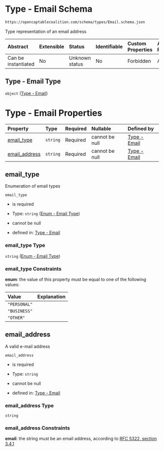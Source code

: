 # Type - Email Schema

```txt
https://opencaptablecoalition.com/schema/types/Email.schema.json
```

Type representation of an email address

| Abstract            | Extensible | Status         | Identifiable | Custom Properties | Additional Properties | Access Restrictions | Defined In                                                                       |
| :------------------ | :--------- | :------------- | :----------- | :---------------- | :-------------------- | :------------------ | :------------------------------------------------------------------------------- |
| Can be instantiated | No         | Unknown status | No           | Forbidden         | Allowed               | none                | [Email.schema.json](../../schema/types/Email.schema.json "open original schema") |

## Type - Email Type

`object` ([Type - Email](email.md))

# Type - Email Properties

| Property                        | Type     | Required | Nullable       | Defined by                                                                                                                                          |
| :------------------------------ | :------- | :------- | :------------- | :-------------------------------------------------------------------------------------------------------------------------------------------------- |
| [email_type](#email_type)       | `string` | Required | cannot be null | [Type - Email](email-properties-enum---email-type.md "https://opencaptablecoalition.com/schema/enums/EmailType.schema.json#/properties/email_type") |
| [email_address](#email_address) | `string` | Required | cannot be null | [Type - Email](email-properties-email_address.md "https://opencaptablecoalition.com/schema/types/Email.schema.json#/properties/email_address")      |

## email_type

Enumeration of email types

`email_type`

*   is required

*   Type: `string` ([Enum - Email Type](email-properties-enum---email-type.md))

*   cannot be null

*   defined in: [Type - Email](email-properties-enum---email-type.md "https://opencaptablecoalition.com/schema/enums/EmailType.schema.json#/properties/email_type")

### email_type Type

`string` ([Enum - Email Type](email-properties-enum---email-type.md))

### email_type Constraints

**enum**: the value of this property must be equal to one of the following values:

| Value        | Explanation |
| :----------- | :---------- |
| `"PERSONAL"` |             |
| `"BUSINESS"` |             |
| `"OTHER"`    |             |

## email_address

A valid e-mail address

`email_address`

*   is required

*   Type: `string`

*   cannot be null

*   defined in: [Type - Email](email-properties-email_address.md "https://opencaptablecoalition.com/schema/types/Email.schema.json#/properties/email_address")

### email_address Type

`string`

### email_address Constraints

**email**: the string must be an email address, according to [RFC 5322, section 3.4.1](https://tools.ietf.org/html/rfc5322 "check the specification")
